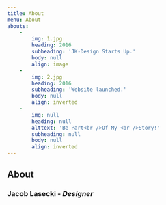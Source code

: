 ```yaml
---
title: About
menu: About
abouts:
    -
        img: 1.jpg
        heading: 2016
        subheading: 'JK-Design Starts Up.'
        body: null
        align: image
    -
        img: 2.jpg
        heading: 2016
        subheading: 'Website launched.'
        body: null
        align: inverted
    -
        img: null
        heading: null
        alttext: 'Be Part<br />Of My <br />Story!'
        subheading: null
        body: null
        align: inverted
---
```


## About
### Jacob Lasecki - _Designer_
